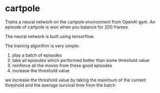 # cartpole

Trains a neural network on the cartpole environment from OpenAI gym.
An episode of cartpole is won when you balance for 200 frames.

The neural network is built using tensorflow.

The training algorithm is very simple: 
1) play a batch of episodes
2) take all episodes which performed better than some threshold value
3) reinforce all the moves from these good episodes
4) increase the threshold value

we increase the threshold value by taking the maximum of the current threshold and the average
survival time from the batch

